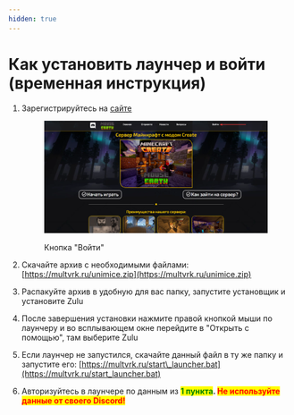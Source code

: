 ```yaml
---
hidden: true
---
```


# Как установить лаунчер и войти (временная инструкция)



1.  Зарегистрируйтесь на [сайте](https://mousearth.ru/)

    <figure><img src="../.gitbook/assets/image (2).png" alt=""><figcaption><p>Кнопка "Войти"</p></figcaption></figure>
2. Скачайте архив с необходимыми файлами: [https://multvrk.ru/unimice.zip](https://multvrk.ru/unimice.zip)
3. Распакуйте архив в удобную для вас папку, запустите установщик и установите Zulu
4. После завершения установки нажмите правой кнопкой мыши по лаунчеру и во всплывающем окне перейдите в "Открыть с помощью", там выберите Zulu
5. Если лаунчер не запустился, скачайте данный файл в ту же папку и запустите его: [https://multvrk.ru/start\_launcher.bat](https://multvrk.ru/start_launcher.bat)
6. Авторизуйтесь в лаунчере по данным из <mark style="color:green;">**1 пункта**</mark>**.&#x20;**<mark style="color:red;">**Не используйте данные от своего Discord!**</mark>



